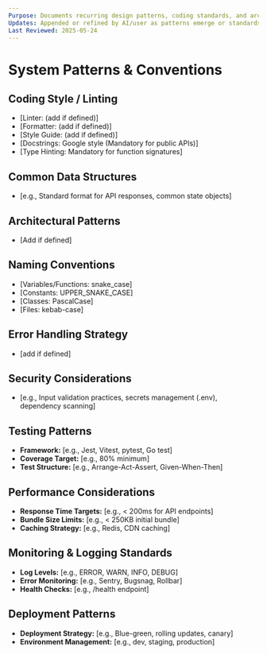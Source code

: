 ```yaml
---
Purpose: Documents recurring design patterns, coding standards, and architectural choices specific to this project.
Updates: Appended or refined by AI/user as patterns emerge or standards are set.
Last Reviewed: 2025-05-24
---
```


# System Patterns & Conventions

## Coding Style / Linting
* [Linter: (add if defined)]
* [Formatter: (add if defined)]
* [Style Guide: (add if defined)]
* [Docstrings: Google style (Mandatory for public APIs)]
* [Type Hinting: Mandatory for function signatures]

## Common Data Structures
* [e.g., Standard format for API responses, common state objects]

## Architectural Patterns
* [Add if defined]

## Naming Conventions
* [Variables/Functions: snake_case]
* [Constants: UPPER_SNAKE_CASE]
* [Classes: PascalCase]
* [Files: kebab-case]

## Error Handling Strategy
* [add if defined]

## Security Considerations
* [e.g., Input validation practices, secrets management (.env), dependency scanning]

## Testing Patterns
* **Framework:** [e.g., Jest, Vitest, pytest, Go test]
* **Coverage Target:** [e.g., 80% minimum]
* **Test Structure:** [e.g., Arrange-Act-Assert, Given-When-Then]

## Performance Considerations
* **Response Time Targets:** [e.g., < 200ms for API endpoints]
* **Bundle Size Limits:** [e.g., < 250KB initial bundle]
* **Caching Strategy:** [e.g., Redis, CDN caching]

## Monitoring & Logging Standards
* **Log Levels:** [e.g., ERROR, WARN, INFO, DEBUG]
* **Error Monitoring:** [e.g., Sentry, Bugsnag, Rollbar]
* **Health Checks:** [e.g., /health endpoint]

## Deployment Patterns
* **Deployment Strategy:** [e.g., Blue-green, rolling updates, canary]
* **Environment Management:** [e.g., dev, staging, production]

